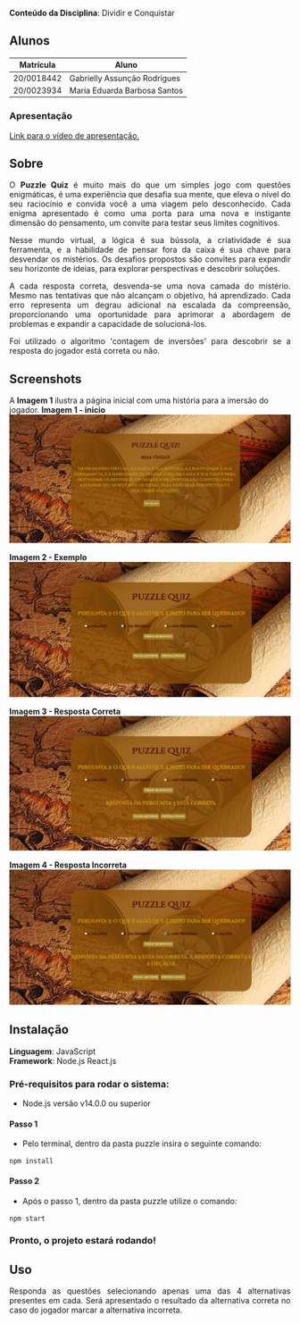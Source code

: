 **Conteúdo da Disciplina**: Dividir e Conquistar<br>

## Alunos
|Matrícula | Aluno |
| -- | -- |
| 20/0018442 |  Gabrielly Assunção Rodrigues |
| 20/0023934 |  Maria Eduarda Barbosa Santos |

### Apresentação

[Link para o vídeo de apresentação.](https://unbbr-my.sharepoint.com/:v:/g/personal/200018442_aluno_unb_br/EdNxVfGsLVBMucUihs7wV4ABee8ihXIsQttTvA47l3264Q?e=bsMWmv&nav=eyJyZWZlcnJhbEluZm8iOnsicmVmZXJyYWxBcHAiOiJTdHJlYW1XZWJBcHAiLCJyZWZlcnJhbFZpZXciOiJTaGFyZURpYWxvZyIsInJlZmVycmFsQXBwUGxhdGZvcm0iOiJXZWIiLCJyZWZlcnJhbE1vZGUiOiJ2aWV3In19)

## Sobre

<p align="justify">
O <strong>Puzzle Quiz</strong> é muito mais do que um simples jogo com questões enigmáticas, é uma experiência que desafia sua mente, que eleva o nível do seu raciocínio e convida você a uma viagem pelo desconhecido. Cada enigma apresentado é como uma porta para uma nova e instigante dimensão do pensamento, um convite para testar seus limites cognitivos.
</p>
<p align="justify">
Nesse mundo virtual, a lógica é sua bússola, a criatividade é sua ferramenta, e a habilidade de pensar fora da caixa é sua chave para desvendar os mistérios. Os desafios propostos são convites para expandir seu horizonte de ideias, para explorar perspectivas e descobrir soluções.
</p>
<p align="justify">
A cada resposta correta, desvenda-se uma nova camada do mistério. Mesmo nas tentativas que não alcançam o objetivo, há aprendizado. Cada erro representa um degrau adicional na escalada da compreensão, proporcionando uma oportunidade para aprimorar a abordagem de problemas e expandir a capacidade de solucioná-los.
</p>
<p align="justify">
Foi utilizado o algoritmo 'contagem de inversões' para descobrir se a resposta do jogador está correta ou não. 
</p>

## Screenshots

A **Imagem 1** ilustra a página inicial com uma história para a imersão do jogador.
**Imagem 1 - inicio** 
![img1](./puzzle/src/images/img1.png)

**Imagem 2 - Exemplo** 
![img1](./puzzle/src/images/ex.png)

**Imagem 3 - Resposta Correta** 
![img1](./puzzle/src/images/correta.png)

**Imagem 4 - Resposta Incorreta** 
![img1](./puzzle/src/images/errada.png)


## Instalação 
**Linguagem**: JavaScript<br>
**Framework**: Node.js React.js<br>

### Pré-requisitos para rodar o sistema:

- Node.js versão v14.0.0 ou superior <br>

#### Passo 1

- Pelo terminal, dentro da pasta puzzle insira o seguinte comando:

```
npm install
```

#### Passo 2

- Após o passo 1, dentro da pasta puzzle utilize o comando:

```
npm start
```

### Pronto, o projeto estará rodando!

## Uso 

<p align="justify">
Responda as questões selecionando apenas uma das 4 alternativas presentes em cada. Será apresentado o resultado da alternativa correta no caso do jogador marcar a alternativa incorreta.
</p>
